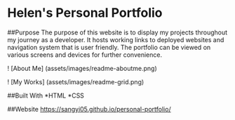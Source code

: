 # Helen's Personal Portfolio

##Purpose
The purpose of this website is to display my projects throughout my journey as a developer. It hosts working links to deployed websites and navigation system that is user friendly. The portfolio can be viewed on various screens and devices for further convenience. 

! [About Me] (assets/images/readme-aboutme.png) 

! [My Works] (assets/images/readme-grid.png)

##Built With
*HTML
*CSS

##Website
https://sangyi05.github.io/personal-portfolio/
